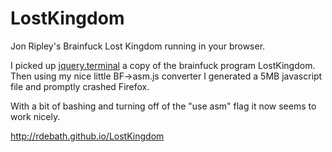 LostKingdom
===========

Jon Ripley's Brainfuck Lost Kingdom running in your browser.

I picked up [jquery.terminal](https://github.com/jcubic/jquery.terminal) a copy of the brainfuck program LostKingdom. Then using my nice little BF->asm.js converter I generated a 5MB javascript file and promptly crashed Firefox.

With a bit of bashing and turning off of the "use asm" flag it now seems to work nicely.

<http://rdebath.github.io/LostKingdom>
